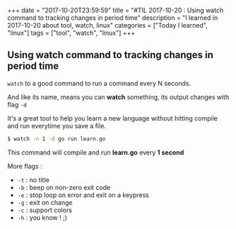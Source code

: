 +++
date = "2017-10-20T23:59:59"
title = "#TIL 2017-10-20 : Using watch command to tracking changes in period time"
description = "I learned in 2017-10-20 about tool, watch, linux"
categories = ["Today I learned", "linux"]
tags = ["tool", "watch", "linux"]
+++



## Using watch command to tracking changes in period time

`watch` to a good command to run a command every N seconds.

And like its name, means you can **watch** something, its output changes with flag `-d`

It's a great tool to help you learn a new language without hitting compile and run everytime you save a file.

```bash
$ watch -n 1 -d go run learn.go
```

This command will compile and run **learn.go** every **1 second**

More flags :

- `-t` : no title
- `-b` : beep on non-zero exit code
- `-e` : stop loop on error and exit on a keypress
- `-g` : exit on change
- `-c` : support colors
- `-h` : you know ! ;)
